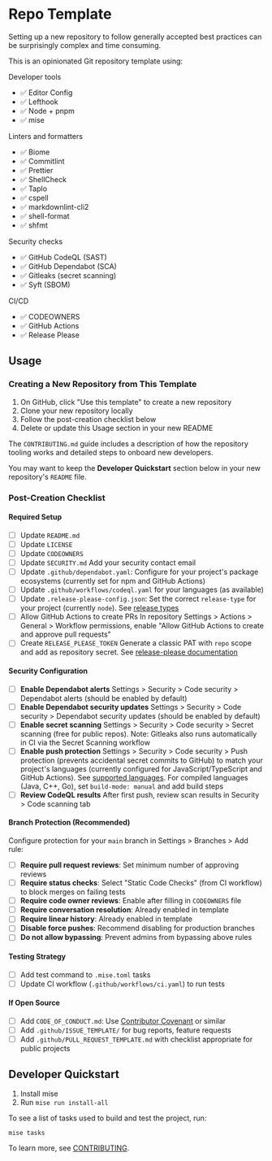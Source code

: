 # Repo Template

Setting up a new repository to follow generally accepted best practices can be
surprisingly complex and time consuming.

This is an opinionated Git repository template using:

Developer tools

- ✅ Editor Config
- ✅ Lefthook
- ✅ Node + pnpm
- ✅ mise

Linters and formatters

- ✅ Biome
- ✅ Commitlint
- ✅ Prettier
- ✅ ShellCheck
- ✅ Taplo
- ✅ cspell
- ✅ markdownlint-cli2
- ✅ shell-format
- ✅ shfmt

Security checks

- ✅ GitHub CodeQL (SAST)
- ✅ GitHub Dependabot (SCA)
- ✅ Gitleaks (secret scanning)
- ✅ Syft (SBOM)

CI/CD

- ✅ CODEOWNERS
- ✅ GitHub Actions
- ✅ Release Please

## Usage

### Creating a New Repository from This Template

1. On GitHub, click "Use this template" to create a new repository
2. Clone your new repository locally
3. Follow the post-creation checklist below
4. Delete or update this Usage section in your new README

The `CONTRIBUTING.md` guide includes a description of how the repository tooling
works and detailed steps to onboard new developers.

You may want to keep the **Developer Quickstart** section below in your new
repository's `README` file.

### Post-Creation Checklist

#### Required Setup

- [ ] Update `README.md`
- [ ] Update `LICENSE`
- [ ] Update `CODEOWNERS`
- [ ] Update `SECURITY.md` Add your security contact email
- [ ] Update `.github/dependabot.yaml`: Configure for your project's package
      ecosystems (currently set for npm and GitHub Actions)
- [ ] Update `.github/workflows/codeql.yaml` for your languages (as available)
- [ ] Update `.release-please-config.json`: Set the correct `release-type` for
      your project (currently `node`). See
      [release types](https://github.com/googleapis/release-please#release-types)
- [ ] Allow GitHub Actions to create PRs In repository Settings > Actions >
      General > Workflow permissions, enable "Allow GitHub Actions to create and
      approve pull requests"
- [ ] Create `RELEASE_PLEASE_TOKEN` Generate a classic PAT with `repo` scope and
      add as repository secret. See
      [release-please documentation](https://github.com/googleapis/release-please-action?tab=readme-ov-file#other-actions-on-release-please-prs)

#### Security Configuration

- [ ] **Enable Dependabot alerts** Settings > Security > Code security >
      Dependabot alerts (should be enabled by default)
- [ ] **Enable Dependabot security updates** Settings > Security > Code
      security > Dependabot security updates (should be enabled by default)
- [ ] **Enable secret scanning** Settings > Security > Code security > Secret
      scanning (free for public repos). Note: Gitleaks also runs automatically
      in CI via the Secret Scanning workflow
- [ ] **Enable push protection** Settings > Security > Code security > Push
      protection (prevents accidental secret commits to GitHub) to match your
      project's languages (currently configured for JavaScript/TypeScript and
      GitHub Actions). See
      [supported languages](https://docs.github.com/en/code-security/code-scanning/automatically-scanning-your-code-for-vulnerabilities-and-errors/about-code-scanning-with-codeql#about-codeql).
      For compiled languages (Java, C++, Go), set `build-mode: manual` and add
      build steps
- [ ] **Review CodeQL results** After first push, review scan results in
      Security > Code scanning tab

#### Branch Protection (Recommended)

Configure protection for your `main` branch in Settings > Branches > Add rule:

- [ ] **Require pull request reviews**: Set minimum number of approving reviews
- [ ] **Require status checks**: Select "Static Code Checks" (from CI workflow)
      to block merges on failing tests
- [ ] **Require code owner reviews**: Enable after filling in `CODEOWNERS` file
- [ ] **Require conversation resolution**: Already enabled in template
- [ ] **Require linear history**: Already enabled in template
- [ ] **Disable force pushes**: Recommend disabling for production branches
- [ ] **Do not allow bypassing**: Prevent admins from bypassing above rules

#### Testing Strategy

- [ ] Add test command to `.mise.toml` tasks
- [ ] Update CI workflow (`.github/workflows/ci.yaml`) to run tests

#### If Open Source

- [ ] Add `CODE_OF_CONDUCT.md`: Use
      [Contributor Covenant](https://www.contributor-covenant.org/) or similar
- [ ] Add `.github/ISSUE_TEMPLATE/` for bug reports, feature requests
- [ ] Add `.github/PULL_REQUEST_TEMPLATE.md` with checklist appropriate for
      public projects

## Developer Quickstart

1. Install mise
2. Run `mise run install-all`

To see a list of tasks used to build and test the project, run:

```console
mise tasks
```

To learn more, see [CONTRIBUTING](CONTRIBUTING.md).
